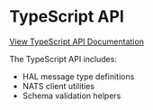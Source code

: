 # TypeScript API

[View TypeScript API Documentation](/api/typescript/README)

The TypeScript API includes:
- HAL message type definitions
- NATS client utilities
- Schema validation helpers
